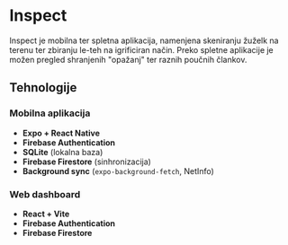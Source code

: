 # Inspect

Inspect je mobilna ter spletna aplikacija, namenjena skeniranju žuželk na terenu ter zbiranju le-teh na igrificiran način. Preko spletne aplikacije je možen pregled shranjenih "opažanj" ter raznih poučnih člankov.

## Tehnologije

### Mobilna aplikacija
- **Expo + React Native**
- **Firebase Authentication**
- **SQLite** (lokalna baza)
- **Firebase Firestore** (sinhronizacija)
- **Background sync** (`expo-background-fetch`, NetInfo)


### Web dashboard
- **React + Vite**
- **Firebase Authentication**
- **Firebase Firestore**
